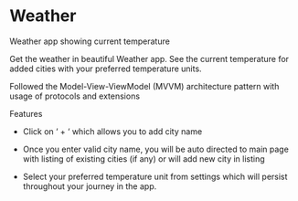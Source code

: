 # Weather
Weather app showing current temperature

Get the weather in beautiful Weather app. See the current temperature for added cities with your preferred temperature units. 

Followed the Model-View-ViewModel (MVVM) architecture pattern with usage of protocols and extensions

Features

* Click on ‘ + ‘ which allows you to add city name 

* Once you enter valid city name, you will be auto directed to main page with listing of existing cities (if any) or will add new city in listing 

* Select your preferred temperature unit from settings which will persist throughout your journey in the app.
